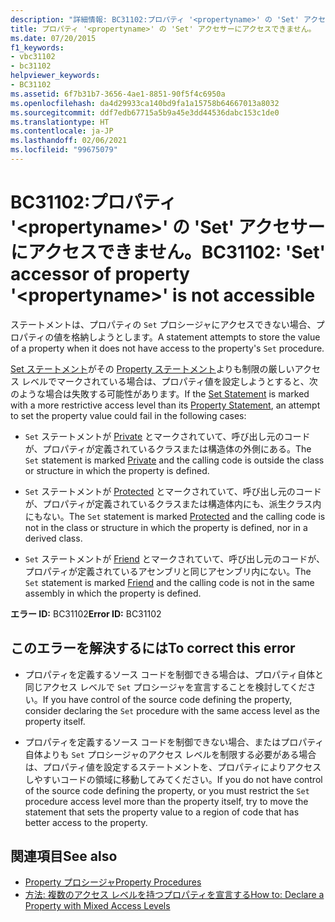 ```yaml
---
description: "詳細情報: BC31102:プロパティ '<propertyname>' の 'Set' アクセサーにアクセスできません。"
title: プロパティ '<propertyname>' の 'Set' アクセサーにアクセスできません。
ms.date: 07/20/2015
f1_keywords:
- vbc31102
- bc31102
helpviewer_keywords:
- BC31102
ms.assetid: 6f7b31b7-3656-4ae1-8851-90f5f4c6950a
ms.openlocfilehash: da4d29933ca140bd9fa1a15758b64667013a8032
ms.sourcegitcommit: ddf7edb67715a5b9a45e3dd44536dabc153c1de0
ms.translationtype: HT
ms.contentlocale: ja-JP
ms.lasthandoff: 02/06/2021
ms.locfileid: "99675079"
---
```

# <a name="bc31102-set-accessor-of-property-propertyname-is-not-accessible"></a><span data-ttu-id="daad4-103">BC31102:プロパティ '\<propertyname>' の 'Set' アクセサーにアクセスできません。</span><span class="sxs-lookup"><span data-stu-id="daad4-103">BC31102: 'Set' accessor of property '\<propertyname>' is not accessible</span></span>

<span data-ttu-id="daad4-104">ステートメントは、プロパティの `Set` プロシージャにアクセスできない場合、プロパティの値を格納しようとします。</span><span class="sxs-lookup"><span data-stu-id="daad4-104">A statement attempts to store the value of a property when it does not have access to the property's `Set` procedure.</span></span>

 <span data-ttu-id="daad4-105">[Set ステートメント](../statements/set-statement.md)がその [Property ステートメント](../statements/property-statement.md)よりも制限の厳しいアクセス レベルでマークされている場合は、プロパティ値を設定しようとすると、次のような場合は失敗する可能性があります。</span><span class="sxs-lookup"><span data-stu-id="daad4-105">If the [Set Statement](../statements/set-statement.md) is marked with a more restrictive access level than its [Property Statement](../statements/property-statement.md), an attempt to set the property value could fail in the following cases:</span></span>

- <span data-ttu-id="daad4-106">`Set` ステートメントが [Private](../modifiers/private.md) とマークされていて、呼び出し元のコードが、プロパティが定義されているクラスまたは構造体の外側にある。</span><span class="sxs-lookup"><span data-stu-id="daad4-106">The `Set` statement is marked [Private](../modifiers/private.md) and the calling code is outside the class or structure in which the property is defined.</span></span>

- <span data-ttu-id="daad4-107">`Set` ステートメントが [Protected](../modifiers/protected.md) とマークされていて、呼び出し元のコードが、プロパティが定義されているクラスまたは構造体内にも、派生クラス内にもない。</span><span class="sxs-lookup"><span data-stu-id="daad4-107">The `Set` statement is marked [Protected](../modifiers/protected.md) and the calling code is not in the class or structure in which the property is defined, nor in a derived class.</span></span>

- <span data-ttu-id="daad4-108">`Set` ステートメントが [Friend](../modifiers/friend.md) とマークされていて、呼び出し元のコードが、プロパティが定義されているアセンブリと同じアセンブリ内にない。</span><span class="sxs-lookup"><span data-stu-id="daad4-108">The `Set` statement is marked [Friend](../modifiers/friend.md) and the calling code is not in the same assembly in which the property is defined.</span></span>

 <span data-ttu-id="daad4-109">**エラー ID:** BC31102</span><span class="sxs-lookup"><span data-stu-id="daad4-109">**Error ID:** BC31102</span></span>

## <a name="to-correct-this-error"></a><span data-ttu-id="daad4-110">このエラーを解決するには</span><span class="sxs-lookup"><span data-stu-id="daad4-110">To correct this error</span></span>

- <span data-ttu-id="daad4-111">プロパティを定義するソース コードを制御できる場合は、プロパティ自体と同じアクセス レベルで `Set` プロシージャを宣言することを検討してください。</span><span class="sxs-lookup"><span data-stu-id="daad4-111">If you have control of the source code defining the property, consider declaring the `Set` procedure with the same access level as the property itself.</span></span>

- <span data-ttu-id="daad4-112">プロパティを定義するソース コードを制御できない場合、またはプロパティ自体よりも `Set` プロシージャのアクセス レベルを制限する必要がある場合は、プロパティ値を設定するステートメントを、プロパティによりアクセスしやすいコードの領域に移動してみてください。</span><span class="sxs-lookup"><span data-stu-id="daad4-112">If you do not have control of the source code defining the property, or you must restrict the `Set` procedure access level more than the property itself, try to move the statement that sets the property value to a region of code that has better access to the property.</span></span>

## <a name="see-also"></a><span data-ttu-id="daad4-113">関連項目</span><span class="sxs-lookup"><span data-stu-id="daad4-113">See also</span></span>

- [<span data-ttu-id="daad4-114">Property プロシージャ</span><span class="sxs-lookup"><span data-stu-id="daad4-114">Property Procedures</span></span>](../../programming-guide/language-features/procedures/property-procedures.md)
- [<span data-ttu-id="daad4-115">方法: 複数のアクセス レベルを持つプロパティを宣言する</span><span class="sxs-lookup"><span data-stu-id="daad4-115">How to: Declare a Property with Mixed Access Levels</span></span>](../../programming-guide/language-features/procedures/how-to-declare-a-property-with-mixed-access-levels.md)
